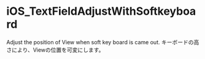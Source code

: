# iOS_TextFieldAdjustWithSoftkeyboard

Adjust the position of View when soft key board is came out.
キーボードの高さにより、Viewの位置を可変にします。
